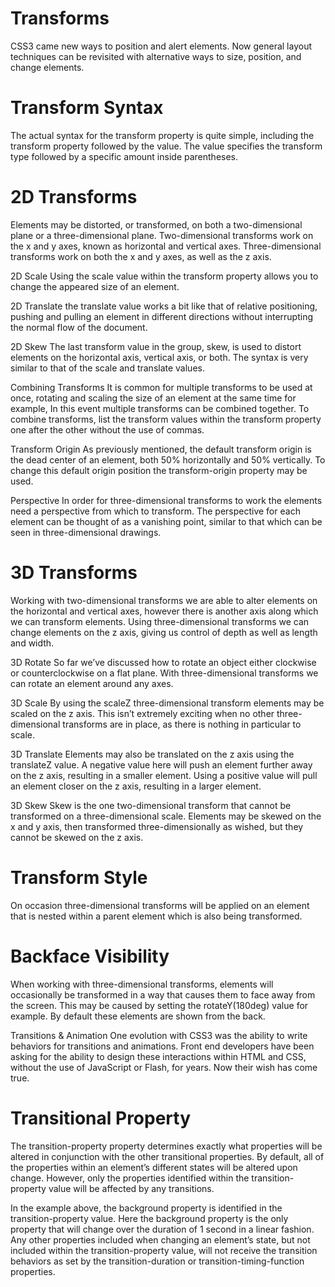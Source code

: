 # Transforms
CSS3 came new ways to position and alert elements. Now general layout techniques can be revisited with alternative ways to size, position, and change elements.

 # Transform Syntax
The actual syntax for the transform property is quite simple, including the transform property followed by the value. The value specifies the transform type followed by a specific amount inside parentheses.

# 2D Transforms
Elements may be distorted, or transformed, on both a two-dimensional plane or a three-dimensional plane. Two-dimensional transforms work on the x and y axes, known as horizontal and vertical axes. Three-dimensional transforms work on both the x and y axes, as well as the z axis.

2D Scale Using the scale value within the transform property allows you to change the appeared size of an element.

2D Translate the translate value works a bit like that of relative positioning, pushing and pulling an element in different directions without interrupting the normal flow of the document.

2D Skew The last transform value in the group, skew, is used to distort elements on the horizontal axis, vertical axis, or both. The syntax is very similar to that of the scale and translate values.

Combining Transforms It is common for multiple transforms to be used at once, rotating and scaling the size of an element at the same time for example, In this event multiple transforms can be combined together. To combine transforms, list the transform values within the transform property one after the other without the use of commas.

Transform Origin As previously mentioned, the default transform origin is the dead center of an element, both 50% horizontally and 50% vertically. To change this default origin position the transform-origin property may be used.

Perspective In order for three-dimensional transforms to work the elements need a perspective from which to transform. The perspective for each element can be thought of as a vanishing point, similar to that which can be seen in three-dimensional drawings.

# 3D Transforms
Working with two-dimensional transforms we are able to alter elements on the horizontal and vertical axes, however there is another axis along which we can transform elements. Using three-dimensional transforms we can change elements on the z axis, giving us control of depth as well as length and width.

3D Rotate So far we’ve discussed how to rotate an object either clockwise or counterclockwise on a flat plane. With three-dimensional transforms we can rotate an element around any axes.

3D Scale By using the scaleZ three-dimensional transform elements may be scaled on the z axis. This isn’t extremely exciting when no other three-dimensional transforms are in place, as there is nothing in particular to scale.

3D Translate Elements may also be translated on the z axis using the translateZ value. A negative value here will push an element further away on the z axis, resulting in a smaller element. Using a positive value will pull an element closer on the z axis, resulting in a larger element.

3D Skew Skew is the one two-dimensional transform that cannot be transformed on a three-dimensional scale. Elements may be skewed on the x and y axis, then transformed three-dimensionally as wished, but they cannot be skewed on the z axis.

# Transform Style
On occasion three-dimensional transforms will be applied on an element that is nested within a parent element which is also being transformed.

# Backface Visibility
When working with three-dimensional transforms, elements will occasionally be transformed in a way that causes them to face away from the screen. This may be caused by setting the rotateY(180deg) value for example. By default these elements are shown from the back.

Transitions & Animation
One evolution with CSS3 was the ability to write behaviors for transitions and animations. Front end developers have been asking for the ability to design these interactions within HTML and CSS, without the use of JavaScript or Flash, for years. Now their wish has come true.

# Transitional Property

The transition-property property determines exactly what properties will be altered in conjunction with the other transitional properties. By default, all of the properties within an element’s different states will be altered upon change. However, only the properties identified within the transition-property value will be affected by any transitions.

In the example above, the background property is identified in the transition-property value. Here the background property is the only property that will change over the duration of 1 second in a linear fashion. Any other properties included when changing an element’s state, but not included within the transition-property value, will not receive the transition behaviors as set by the transition-duration or transition-timing-function properties.